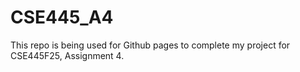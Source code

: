 # CSE445_A4
This repo is being used for Github pages to complete my project for CSE445F25, Assignment 4. 
